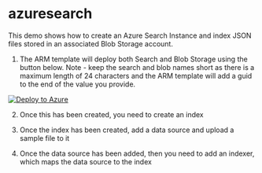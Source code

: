 # azuresearch

This demo shows how to create an Azure Search Instance and index JSON files stored in an associated Blob Storage account.

1. The ARM template will deploy both Search and Blob Storage using the button below.  Note - keep the search and blob names short as there is a maximum length of 24 characters and the ARM template will add a guid to the end of the value you provide.

[![Deploy to Azure](http://azuredeploy.net/deploybutton.png)](https://azuredeploy.net/)

2. Once this has been created, you need to create an index

3. Once the index has been created, add a data source and upload a sample file to it

4. Once the data source has been added, then you need to add an indexer, which maps the data source to the index


